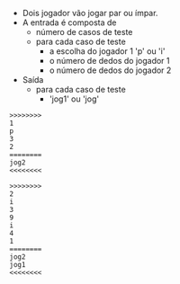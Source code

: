 - Dois jogador vão jogar par ou ímpar.
- A entrada é composta de
    - número de casos de teste
    - para cada caso de teste
        - a escolha do jogador 1 'p' ou 'i'
        - o número de dedos do jogador 1
        - o número de dedos do jogador 2
- Saída
    - para cada caso de teste
        - 'jog1' ou 'jog'

```
>>>>>>>>
1
p
3
2
========
jog2
<<<<<<<<

>>>>>>>>
2
i
3
9
i
4
1
========
jog2
jog1
<<<<<<<<
